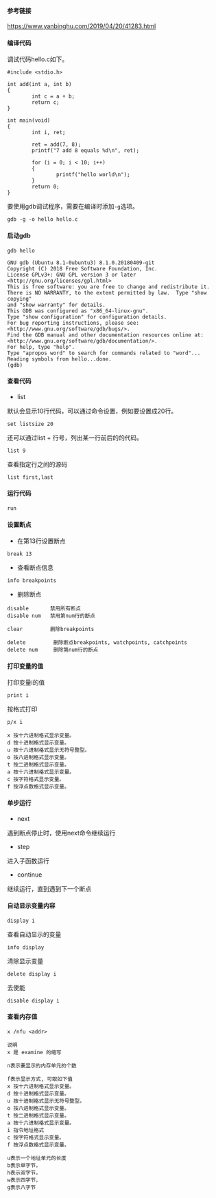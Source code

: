 
#### 参考链接

https://www.yanbinghu.com/2019/04/20/41283.html

#### 编译代码

调试代码hello.c如下。

```
#include <stdio.h>

int add(int a, int b)
{
        int c = a + b;
        return c;
}

int main(void)
{
        int i, ret;

        ret = add(7, 8);
        printf("7 add 8 equals %d\n", ret);

        for (i = 0; i < 10; i++)
        {
                printf("hello world\n");
        }
        return 0;
}
```

要使用gdb调试程序，需要在编译时添加`-g`选项。

`gdb -g -o hello hello.c`

#### 启动gdb

`gdb hello`

```
GNU gdb (Ubuntu 8.1-0ubuntu3) 8.1.0.20180409-git
Copyright (C) 2018 Free Software Foundation, Inc.
License GPLv3+: GNU GPL version 3 or later <http://gnu.org/licenses/gpl.html>
This is free software: you are free to change and redistribute it.
There is NO WARRANTY, to the extent permitted by law.  Type "show copying"
and "show warranty" for details.
This GDB was configured as "x86_64-linux-gnu".
Type "show configuration" for configuration details.
For bug reporting instructions, please see:
<http://www.gnu.org/software/gdb/bugs/>.
Find the GDB manual and other documentation resources online at:
<http://www.gnu.org/software/gdb/documentation/>.
For help, type "help".
Type "apropos word" to search for commands related to "word"...
Reading symbols from hello...done.
(gdb)
```

#### 查看代码

* list

默认会显示10行代码，可以通过命令设置，例如要设置成20行。

`set listsize 20`

还可以通过list + 行号，列出某一行前后的的代码。

`list 9`

查看指定行之间的源码

`list first,last`

#### 运行代码

`run`

#### 设置断点

* 在第13行设置断点

`break 13`

* 查看断点信息

`info breakpoints`

* 删除断点

```
disable       禁用所有断点
disable num   禁用第num行的断点

clear         删除breakpoints

delete         删除断点breakpoints, watchpoints, catchpoints
delete num     删除第num行的断点
```

#### 打印变量的值

打印变量i的值

`print i`

按格式打印

`p/x i`

```
x 按十六进制格式显示变量。
d 按十进制格式显示变量。
u 按十六进制格式显示无符号整型。
o 按八进制格式显示变量。
t 按二进制格式显示变量。
a 按十六进制格式显示变量。
c 按字符格式显示变量。
f 按浮点数格式显示变量。
```

#### 单步运行

* next

遇到断点停止时，使用next命令继续运行

* step

进入子函数运行

* continue

继续运行，直到遇到下一个断点

#### 自动显示变量内容

`display i`

查看自动显示的变量

`info display`

清除显示变量

`delete display i`

去使能

`disable display i`

#### 查看内存值

`x /nfu <addr>`

```
说明
x 是 examine 的缩写

n表示要显示的内存单元的个数

f表示显示方式, 可取如下值
x 按十六进制格式显示变量。
d 按十进制格式显示变量。
u 按十进制格式显示无符号整型。
o 按八进制格式显示变量。
t 按二进制格式显示变量。
a 按十六进制格式显示变量。
i 指令地址格式
c 按字符格式显示变量。
f 按浮点数格式显示变量。

u表示一个地址单元的长度
b表示单字节，
h表示双字节，
w表示四字节，
g表示八字节
```
